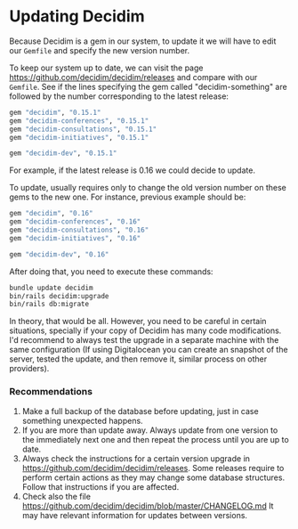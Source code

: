 Updating Decidim
================

Because Decidim is a gem in our system, to update it we will have to edit our `Gemfile` and specify the new version number.

To keep our system up to date, we can visit the page https://github.com/decidim/decidim/releases and compare with our `Gemfile`. See if the lines specifying the gem called "decidim-something" are followed by the number corresponding to the latest release:


```ruby
gem "decidim", "0.15.1"
gem "decidim-conferences", "0.15.1"
gem "decidim-consultations", "0.15.1"
gem "decidim-initiatives", "0.15.1"

gem "decidim-dev", "0.15.1"
```

For example, if the latest release is 0.16 we could decide to update.

To update, usually requires only to change the old version number on these gems to the new one. For instance, previous example should be:

```ruby
gem "decidim", "0.16"
gem "decidim-conferences", "0.16"
gem "decidim-consultations", "0.16"
gem "decidim-initiatives", "0.16"

gem "decidim-dev", "0.16"
```

After doing that, you need to execute these commands:

```bash
bundle update decidim
bin/rails decidim:upgrade
bin/rails db:migrate
```

In theory, that would be all. However, you need to be careful in certain situations, specially if your copy of Decidim has many code modifications. I'd recommend to always test the upgrade in a separate machine with the same configuration (If using Digitalocean you can create an snapshot of the server, tested the update, and then remove it, similar process on other providers).

### Recommendations

1. Make a full backup of the database before updating, just in case something unexpected happens.
1. If you are more than update away. Always update from one version to the immediately next one and then repeat the process until you are up to date.
1. Always check the instructions for a certain version upgrade in https://github.com/decidim/decidim/releases. Some releases require to perform certain actions as they may change some database structures. Follow that instructions if you are affected.
1. Check also the file https://github.com/decidim/decidim/blob/master/CHANGELOG.md It may have relevant information for updates between versions.